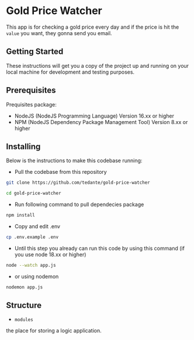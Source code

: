 # Gold Price Watcher

This app is for checking a gold price every day and if the price is hit the `value` you want, they gonna send you email.

## Getting Started

These instructions will get you a copy of the project up and running on your local machine for development and testing purposes.

## Prerequisites

Prequisites package:
* NodeJS (NodeJS Programming Language) Version 16.xx or higher
* NPM (NodeJS Dependency Package Management Tool) Version 8.xx or higher

## Installing 

Below is the instructions to make this codebase running:
* Pull the codebase from this repository
```sh
git clone https://github.com/tedante/gold-price-watcher

cd gold-price-watcher
```
* Run following command to pull dependecies package
```sh
npm install
```
* Copy and edit .env 
```sh
cp .env.example .env
```
* Until this step you already can run this code by using this command (if you use node 18.xx or higher)
```sh
node --watch app.js
```
* or using nodemon
```sh
nodemon app.js
```

## Structure

- `modules`

the place for storing a logic application.
